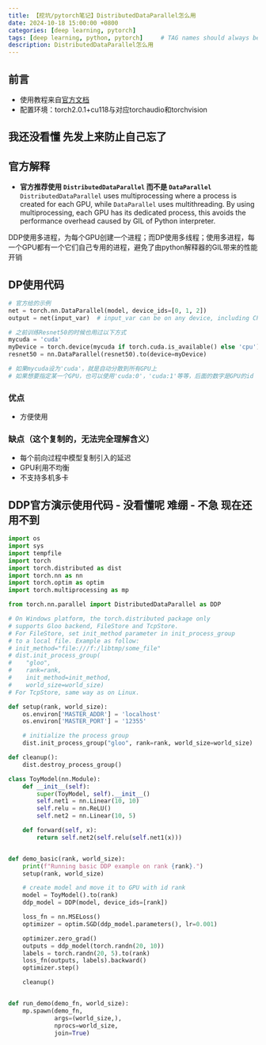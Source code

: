 ```yaml
---
title: 【挖坑/pytorch笔记】DistributedDataParallel怎么用
date: 2024-10-18 15:00:00 +0800
categories: [deep learning, pytorch]
tags: [deep learning, python, pytorch]     # TAG names should always be lowercase
description: DistributedDataParallel怎么用
---
```


## 前言
- 使用教程来自[官方文档](https://pytorch.org/tutorials/intermediate/ddp_tutorial.html)
- 配置环境：torch2.0.1+cu118与对应torchaudio和torchvision

## 我还没看懂 先发上来防止自己忘了

## 官方解释
- **官方推荐使用 `DistributedDataParallel` 而不是 `DataParallel`**
`DistributedDataParallel` uses multiprocessing where a process is created for each GPU, while `DataParallel` uses multithreading. By using multiprocessing, each GPU has its dedicated process, this avoids the performance overhead caused by GIL of Python interpreter.

DDP使用多进程，为每个GPU创建一个进程；而DP使用多线程；使用多进程，每一个GPU都有一个它们自己专用的进程，避免了由python解释器的GIL带来的性能开销

## DP使用代码

```python
# 官方给的示例
net = torch.nn.DataParallel(model, device_ids=[0, 1, 2])
output = net(input_var)  # input_var can be on any device, including CPU

# 之前训练Resnet50的时候也用过以下方式
mycuda = 'cuda'
myDevice = torch.device(mycuda if torch.cuda.is_available() else 'cpu')
resnet50 = nn.DataParallel(resnet50).to(device=myDevice)

# 如果mycuda设为'cuda'，就是自动分散到所有GPU上
# 如果想要指定某一个GPU，也可以使用'cuda:0'，'cuda:1'等等，后面的数字是GPU的id
```

### 优点
- 方便使用

### 缺点（这个复制的，无法完全理解含义）
- 每个前向过程中模型复制引入的延迟
- GPU利用不均衡
- 不支持多机多卡

## DDP官方演示使用代码 - 没看懂呢 难绷 - 不急 现在还用不到
```python
import os
import sys
import tempfile
import torch
import torch.distributed as dist
import torch.nn as nn
import torch.optim as optim
import torch.multiprocessing as mp

from torch.nn.parallel import DistributedDataParallel as DDP

# On Windows platform, the torch.distributed package only
# supports Gloo backend, FileStore and TcpStore.
# For FileStore, set init_method parameter in init_process_group
# to a local file. Example as follow:
# init_method="file:///f:/libtmp/some_file"
# dist.init_process_group(
#    "gloo",
#    rank=rank,
#    init_method=init_method,
#    world_size=world_size)
# For TcpStore, same way as on Linux.

def setup(rank, world_size):
    os.environ['MASTER_ADDR'] = 'localhost'
    os.environ['MASTER_PORT'] = '12355'

    # initialize the process group
    dist.init_process_group("gloo", rank=rank, world_size=world_size)

def cleanup():
    dist.destroy_process_group()

class ToyModel(nn.Module):
    def __init__(self):
        super(ToyModel, self).__init__()
        self.net1 = nn.Linear(10, 10)
        self.relu = nn.ReLU()
        self.net2 = nn.Linear(10, 5)

    def forward(self, x):
        return self.net2(self.relu(self.net1(x)))


def demo_basic(rank, world_size):
    print(f"Running basic DDP example on rank {rank}.")
    setup(rank, world_size)

    # create model and move it to GPU with id rank
    model = ToyModel().to(rank)
    ddp_model = DDP(model, device_ids=[rank])

    loss_fn = nn.MSELoss()
    optimizer = optim.SGD(ddp_model.parameters(), lr=0.001)

    optimizer.zero_grad()
    outputs = ddp_model(torch.randn(20, 10))
    labels = torch.randn(20, 5).to(rank)
    loss_fn(outputs, labels).backward()
    optimizer.step()

    cleanup()


def run_demo(demo_fn, world_size):
    mp.spawn(demo_fn,
             args=(world_size,),
             nprocs=world_size,
             join=True)
```

